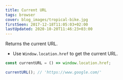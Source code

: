 ```yaml
---
title: Current URL
tags: browser
cover: blog_images/tropical-bike.jpg
firstSeen: 2017-12-18T11:05:03+02:00
lastUpdated: 2020-10-20T11:46:23+03:00
---
```


Returns the current URL.

- Use `Window.location.href` to get the current URL.

```js
const currentURL = () => window.location.href;
```

```js
currentURL(); // 'https://www.google.com/'
```
